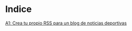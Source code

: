 # Indice

[A1: Crea tu propio RSS para un blog de noticias deportivas](A1_CreaTuPropioRSSParaUnBlogDeNoticiasDeportivas/)